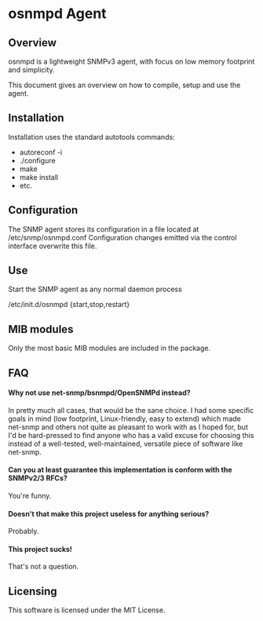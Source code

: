 osnmpd Agent
============

## Overview

osnmpd is a lightweight SNMPv3 agent, with focus on low memory footprint and simplicity.

This document gives an overview on how to compile, setup and use the agent.

## Installation

Installation uses the standard autotools commands:

- autoreconf -i
- ./configure
- make
- make install
- etc.

## Configuration

The SNMP agent stores its configuration in a file located at /etc/snmp/osnmpd.conf
Configuration changes emitted via the control interface overwrite this file.

## Use

Start the SNMP agent as any normal daemon process

/etc/init.d/osnmpd {start,stop,restart}

## MIB modules

Only the most basic MIB modules are included in the package.

## FAQ

#### Why not use net-snmp/bsnmpd/OpenSNMPd instead?

In pretty much all cases, that would be the sane choice.  I had some specific goals in mind (low footprint, Linux-friendly, easy to extend) which made net-snmp and others not quite as pleasant to work with as I hoped for, but I'd be hard-pressed to find anyone who has a valid excuse for choosing this instead of a well-tested, well-maintained, versatile piece of software like net-snmp.

#### Can you at least guarantee this implementation is conform with the SNMPv2/3 RFCs?

You're funny.

#### Doesn't that make this project useless for anything serious?

Probably.

#### This project sucks!

That's not a question.

## Licensing

This software is licensed under the MIT License.

